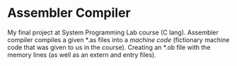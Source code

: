 # Assembler Compiler
My final project at System Programming Lab course (C lang).
Assembler compiler compiles a given *.as files into a *machine code* (fictionary machine code that was given to us in the course).
Creating an *.ob file with the memory lines (as well as an extern and entry files).

